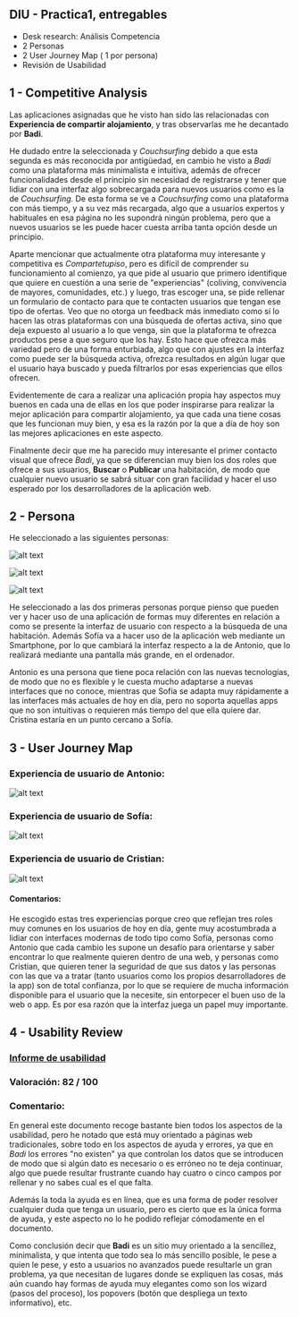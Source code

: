 ## DIU - Practica1, entregables


- Desk research: Análisis Competencia
- 2 Personas 
- 2 User Journey Map  ( 1 por persona)
- Revisión de Usabilidad 


1 - Competitive Analysis
-----

Las aplicaciones asignadas que he visto han sido las relacionadas con **Experiencia de compartir alojamiento**, y tras observarlas me he decantado por **Badi**.

He dudado entre la seleccionada y *Couchsurfing* debido a que esta segunda es más reconocida por antigüedad, en cambio he visto a *Badi* como una plataforma más minimalista e intuitiva, además de ofrecer funcionalidades desde el principio sin necesidad de registrarse y tener que lidiar con una interfaz algo sobrecargada para nuevos usuarios como es la de *Couchsurfing*. De esta forma se ve a *Couchsurfing* como una plataforma con más tiempo, y a su vez más recargada, algo que a usuarios expertos y habituales en esa página no les supondrá ningún problema, pero que a nuevos usuarios se les puede hacer cuesta arriba tanta opción desde un principio.

Aparte mencionar que actualmente otra plataforma muy interesante y competitiva es *Compartetupiso*, pero es difícil de comprender su funcionamiento al comienzo, ya que pide al usuario que primero identifique que quiere en cuestión a una serie de "experiencias" (coliving, convivencia de mayores, comunidades, etc.) y luego, tras escoger una, se pide rellenar un formulario de contacto para que te contacten usuarios que tengan ese tipo de ofertas. Veo que no otorga un feedback más inmediato como sí lo hacen las otras plataformas con una búsqueda de ofertas activa, sino que deja expuesto al usuario a lo que venga, sin que la plataforma te ofrezca productos pese a que seguro que los hay. Esto hace que ofrezca más variedad pero de una forma enturbiada, algo que con ajustes en la interfaz como puede ser la búsqueda activa, ofrezca resultados en algún lugar que el usuario haya buscado y pueda filtrarlos por esas experiencias que ellos ofrecen.

Evidentemente de cara a realizar una aplicación propia hay aspectos muy buenos en cada una de ellas en los que poder inspirarse para realizar la mejor aplicación para compartir alojamiento, ya que cada una tiene cosas que les funcionan muy bien, y esa es la razón por la que a día de hoy son las mejores aplicaciones en este aspecto.

Finalmente decir que me ha parecido muy interesante el primer contacto visual que ofrece *Badi*, ya que se diferencian muy bien los dos roles que ofrece a sus usuarios, **Buscar** o **Publicar** una habitación, de modo que cualquier nuevo usuario se sabrá situar con gran facilidad y hacer el uso esperado por los desarrolladores de la aplicación web.

2 - Persona
-----

He seleccionado a las siguientes personas:

![alt text](https://github.com/Jovalga/DIU20/blob/master/P1/Antonio%20Jim%C3%A9nez.jpg "Persona 1")

![alt text](https://github.com/Jovalga/DIU20/blob/master/P1/Sof%C3%ADa%20Porter.jpg "Persona 2")

![alt text](https://github.com/Jovalga/DIU20/blob/master/P1/Cristian%20Romero.jpg "Persona 3")


He seleccionado a las dos primeras personas porque pienso que pueden ver y hacer uso de una aplicación de formas muy diferentes en relación a como se presente la interfaz de usuario con respecto a la búsqueda de una habitación. Además Sofía va a hacer uso de la aplicación web mediante un Smartphone, por lo que cambiará la interfaz respecto a la de Antonio, que lo realizará mediante una pantalla más grande, en el ordenador.

Antonio es una persona que tiene poca relación con las nuevas tecnologías, de modo que no es flexible y le cuesta mucho adaptarse a nuevas interfaces que no conoce, mientras que Sofía se adapta muy rápidamente a las interfaces más actuales de hoy en día, pero no soporta aquellas apps que no son intuitivas o requieren más tiempo del que ella quiere dar. Cristina estaría en un punto cercano a Sofía.



3 - User Journey Map
----


### Experiencia de usuario de Antonio:
![alt text](https://github.com/Jovalga/DIU20/blob/master/P1/Experiencia%20Usuario%20Antonio.png "Experiencia Antonio 1")

### Experiencia de usuario de Sofía:
![alt text](https://github.com/Jovalga/DIU20/blob/master/P1/Experiencia%20Usuario%20Sofia.png "Experiencia Sofía 2")

### Experiencia de usuario de Cristian:
![alt text](https://github.com/Jovalga/DIU20/blob/master/P1/Experiencia%20Usuario%20Cristian.png "Experiencia Cristian 3")


#### Comentarios:
He escogido estas tres experiencias porque creo que reflejan tres roles muy comunes en los usuarios de hoy en día, gente muy acostumbrada a lidiar con interfaces modernas de todo tipo como Sofía, personas como Antonio que cada cambio les supone un desafío para orientarse y saber encontrar lo que realmente quieren dentro de una web, y personas como Cristian, que quieren tener la seguridad de que sus datos y las personas con las que va a tratar (tanto usuarios como los propios desarrolladores de la app) son de total confianza, por lo que se requiere de mucha información disponible para el usuario que la necesite, sin entorpecer el buen uso de la web o app.
Es por esa razón que la interfaz juega un papel muy importante.


4 - Usability Review
----

### [Informe de usabilidad](https://github.com/Jovalga/DIU20/blob/master/P1/Usability-review.pdf "Informe de usabilidad 3")

### Valoración: 82 / 100

### Comentario:

En general este documento recoge bastante bien todos los aspectos de la usabilidad, pero he notado que está muy orientado a páginas web tradicionales, sobre todo en los aspectos de ayuda y errores, ya que en *Badi* los errores "no existen" ya que controlan los datos que se introducen de modo que si algún dato es necesario o es erróneo no te deja continuar, algo que puede resultar frustrante cuando hay cuatro o cinco campos por rellenar y no sabes cual es el que falta.

Además la toda la ayuda es en línea, que es una forma de poder resolver cualquier duda que tenga un usuario, pero es cierto que es la única forma de ayuda, y este aspecto no lo he podido reflejar cómodamente en el documento.

Como conclusión decir que **Badi** es un sitio muy orientado a la sencillez, minimalista, y que intenta que todo sea lo más sencillo posible, le pese a quien le pese, y esto a usuarios no avanzados puede resultarle un gran problema, ya que necesitan de lugares donde se expliquen las cosas, más aún cuando hay formas de ayuda muy elegantes como son los wizard (pasos del proceso), los popovers (botón que despliega un texto informativo), etc.
